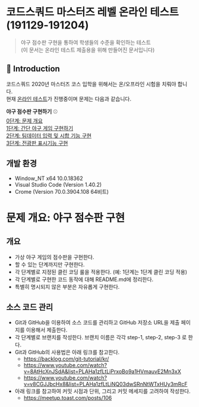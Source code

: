 # 코드스쿼드 마스터즈 레벨 온라인 테스트 (191129-191204)
> 야구 점수판 구현을 통하여 학생들의 수준을 확인하는 테스트 <br> (이 문서는 온라인 테스트 제출용을 위해 만들어진 문서입니다)

## :100: Introduction
코드스쿼드 2020년 마스터즈 코스 입학을 위해서는 온/오프라인 시험을 치뤄야 합니다. <br>
현재 [온라인 테스트](https://lucas.codesquad.kr/course/2020%EB%85%84-%EB%A7%88%EC%8A%A4%ED%84%B0%EC%A6%88-%EC%98%A8%EB%9D%BC%EC%9D%B8%EB%AC%B8%EC%A0%9C/2020-problem-1)가 진행중이며 문제는 다음과 같습니다. 

 **야구 점수판 구현하기**  :baseball: <br>
 [0단계: 문제 개요](https://lucas.codesquad.kr/course/2020%EB%85%84-%EB%A7%88%EC%8A%A4%ED%84%B0%EC%A6%88-%EC%98%A8%EB%9D%BC%EC%9D%B8%EB%AC%B8%EC%A0%9C/2020-problem-1/about) <br>
 [1단계: 간단 야구 게임 구현하기](https://lucas.codesquad.kr/course/2020%EB%85%84-%EB%A7%88%EC%8A%A4%ED%84%B0%EC%A6%88-%EC%98%A8%EB%9D%BC%EC%9D%B8%EB%AC%B8%EC%A0%9C/2020-problem-1/step-1) <br> 
 [2단계: 팀데이터 입력 및 시합 기능 구현](https://lucas.codesquad.kr/course/2020%EB%85%84-%EB%A7%88%EC%8A%A4%ED%84%B0%EC%A6%88-%EC%98%A8%EB%9D%BC%EC%9D%B8%EB%AC%B8%EC%A0%9C/2020-problem-1/step-2) <br> 
 [3단계: 전광판 표시기능 구현](https://lucas.codesquad.kr/course/2020%EB%85%84-%EB%A7%88%EC%8A%A4%ED%84%B0%EC%A6%88-%EC%98%A8%EB%9D%BC%EC%9D%B8%EB%AC%B8%EC%A0%9C/2020-problem-1/step-3)
 
## 개발 환경
* Window_NT x64 10.0.18362
* Visual Studio Code (Version 1.40.2)
* Crome (Version 70.0.3904.108 64비트)

# 문제 개요: 야구 점수판 구현

## 개요
* 가상 야구 게임의 점수판을 구현한다.
* 할 수 있는 단계까지만 구현한다.
* 각 단계별로 지정된 클린 코딩 룰을 적용한다. (예: 1단계는 1단계 클린 코딩 적용)
* 각 단계별로 구현한 코드 동작에 대해 README.md에 정리한다.
* 특별히 명시되지 않은 부분은 자유롭게 구현한다.

## 소스 코드 관리   
* Git과 GitHub을 이용하여 소스 코드를 관리하고 GitHub 저장소 URL을 제출 페이지를 이용해서 제출한다.
* 각 단계별로 브랜치를 작성한다. 브랜치 이름은 각각 step-1, step-2, step-3 로 한다.
* Git과 GitHub의 사용법은 아래 링크를 참고한다.
    * https://backlog.com/git-tutorial/kr/
    * https://www.youtube.com/watch?v=8AtHcXnJSdA&list=PLAHa1zfLtLiPrxoBo9a1HVmauvE2Mn3xX
    * https://www.youtube.com/watch?v=v8CGJJbcHx8&list=PLAHa1zfLtLiNQ03dwSRnNtWTxHUy3mRcF
* 아래 링크를 참고하여 커밋 시점과 단위, 그리고 커밋 메세지를 고려하여 작성한다.
    * https://meetup.toast.com/posts/106